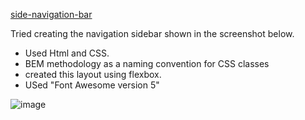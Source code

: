  [side-navigation-bar](https://divvya007.github.io/side-navigation-bar/)

Tried creating the navigation sidebar shown in the screenshot below.
* Used Html and CSS.
* BEM methodology as a naming convention for CSS classes 
* created this layout using flexbox.
* USed "Font Awesome version 5" 

![image](https://user-images.githubusercontent.com/40967002/119273777-595b9f80-bc04-11eb-8935-f6f802615f3e.png)
